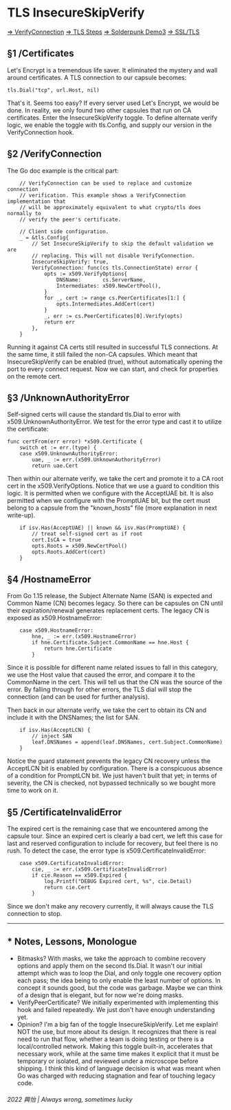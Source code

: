 # TLS InsecureSkipVerify

[=> VerifyConnection](https://pkg.go.dev/crypto/tls@master#example-Config-VerifyConnection)
[=> TLS Steps](https://gemini.circumlunar.space/docs/tls-tutorial.gmi)
[=> Solderpunk Demo3](https://tildegit.org/solderpunk/gemini-demo-3)
[=> SSL/TLS](https://security.stackexchange.com/q/20803/5568)

## §1 /Certificates
Let's Encrypt is a tremendous life saver. It eliminated the mystery and wall around certificates. A TLS connection to our capsule becomes:

```
tls.Dial("tcp", url.Host, nil)
```

That's it. Seems too easy? If every server used Let's Encrypt, we would be done. In reality, we only found two other capsules that run on CA certificates. Enter the InsecureSkipVerify toggle. To define alternate verify logic, we enable the toggle with tls.Config, and supply our version in the VerifyConnection hook.

## §2 /VerifyConnection
The Go doc example is the critical part:

```
	// VerifyConnection can be used to replace and customize connection
	// verification. This example shows a VerifyConnection implementation that
	// will be approximately equivalent to what crypto/tls does normally to
	// verify the peer's certificate.

	// Client side configuration.
	_ = &tls.Config{
		// Set InsecureSkipVerify to skip the default validation we are
		// replacing. This will not disable VerifyConnection.
		InsecureSkipVerify: true,
		VerifyConnection: func(cs tls.ConnectionState) error {
			opts := x509.VerifyOptions{
				DNSName:       cs.ServerName,
				Intermediates: x509.NewCertPool(),
			}
			for _, cert := range cs.PeerCertificates[1:] {
				opts.Intermediates.AddCert(cert)
			}
			_, err := cs.PeerCertificates[0].Verify(opts)
			return err
		},
	}
```

Running it against CA certs still resulted in successful TLS connections. At the same time, it still failed the non-CA capsules. Which meant that InsecureSkipVerify can be enabled (true), without automatically opening the port to every connect request. Now we can start, and check for properties on the remote cert.

## §3 /UnknownAuthorityError
Self-signed certs will cause the standard tls.Dial to error with x509.UnknownAuthorityError. We test for the error type and cast it to utilize the certificate:

```
func certFrom(err error) *x509.Certificate {
	switch et := err.(type) {
	case x509.UnknownAuthorityError:
		uae, _ := err.(x509.UnknownAuthorityError)
		return uae.Cert
```

Then within our alternate verify, we take the cert and promote it to a CA root cert in the x509.VerifyOptions. Notice that we use a guard to condition this logic. It is permitted when we configure with the AcceptUAE bit. It is also permitted when we configure with the PromptUAE bit, but the cert must belong to a capsule from the "known_hosts" file (more explanation in next write-up).

```
	if isv.Has(AcceptUAE) || known && isv.Has(PromptUAE) {
		// treat self-signed cert as if root
		cert.IsCA = true
		opts.Roots = x509.NewCertPool()
		opts.Roots.AddCert(cert)
	}
```

## §4 /HostnameError
From Go 1.15 release, the Subject Alternate Name (SAN) is expected and Common Name (CN) becomes legacy. So there can be capsules on CN until their expiration/renewal generates replacement certs. The legacy CN is exposed as x509.HostnameError:

```
	case x509.HostnameError:
		hne, _ := err.(x509.HostnameError)
		if hne.Certificate.Subject.CommonName == hne.Host {
			return hne.Certificate
		}
```

Since it is possible for different name related issues to fall in this category, we use the Host value that caused the error, and compare it to the CommonName in the cert. This will tell us that the CN was the source of the error. By falling through for other errors, the TLS dial will stop the connection (and can be used for further analysis).

Then back in our alternate verify, we take the cert to obtain its CN and include it with the DNSNames; the list for SAN.

```
	if isv.Has(AcceptLCN) {
		// inject SAN
		leaf.DNSNames = append(leaf.DNSNames, cert.Subject.CommonName)
	}
```

Notice the guard statement prevents the legacy CN recovery unless the AcceptLCN bit is enabled by configuration. There is a conspicuous absence of a condition for PromptLCN bit. We just haven't built that yet; in terms of severity, the CN is checked, not bypassed technically so we bought more time to work on it.

## §5 /CertificateInvalidError
The expired cert is the remaining case that we encountered among the capsule tour. Since an expired cert is clearly a bad cert, we left this case for last and reserved configuration to include for recovery, but feel there is no rush. To detect the case, the error type is x509.CertificateInvalidError:

```
	case x509.CertificateInvalidError:
		cie, _ := err.(x509.CertificateInvalidError)
		if cie.Reason == x509.Expired {
			log.Printf("DEBUG Expired cert, %s", cie.Detail)
			return cie.Cert
		}
```

Since we don't make any recovery currently, it will always cause the TLS connection to stop.

---

## * Notes, Lessons, Monologue
* Bitmasks? With masks, we take the approach to combine recovery options and apply them on the second tls.Dial. It wasn't our initial attempt which was to loop the Dial, and only toggle one recovery option each pass; the idea being to only enable the least number of options. In concept it sounds good, but the code was garbage. Maybe we can think of a design that is elegant, but for now we're doing masks.
* VerifyPeerCertificate? We initially experimented with implementing this hook and failed repeatedly. We just don't have enough understanding yet.
* Opinion? I'm a big fan of the toggle InsecureSkipVerify. Let me explain! NOT the use, but more about its design. It recognizes that there is real need to run that flow, whether a team is doing testing or there is a local/controlled network. Making this toggle built-in, accelerates that necessary work, while at the same time makes it explicit that it must be temporary or isolated, and reviewed under a microscope before shipping. I think this kind of language decision is what was meant when Go was charged with reducing stagnation and fear of touching legacy code. 

###### 2022 興怡 | Always wrong, sometimes lucky

